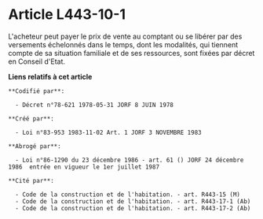 # Article L443-10-1

L'acheteur peut payer le prix de vente au comptant ou se libérer par des versements échelonnés dans le temps, dont les
modalités, qui tiennent compte de sa situation familiale et de ses ressources, sont fixées par décret en Conseil d'Etat.

**Liens relatifs à cet article**

	**Codifié par**:

	  - Décret n°78-621 1978-05-31 JORF 8 JUIN 1978

	**Créé par**:

	  - Loi n°83-953 1983-11-02 Art. 1 JORF 3 NOVEMBRE 1983

	**Abrogé par**:

	  - Loi n°86-1290 du 23 décembre 1986 - art. 61 () JORF 24 décembre 1986  entrée en vigueur le 1er juillet 1987

	**Cité par**:

	  - Code de la construction et de l'habitation. - art. R443-15 (M)
	  - Code de la construction et de l'habitation. - art. R443-17-1 (Ab)
	  - Code de la construction et de l'habitation. - art. R443-17-2 (Ab)
